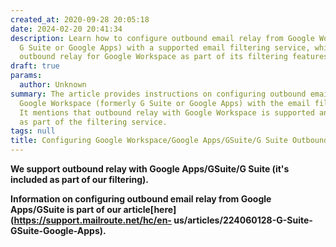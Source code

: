 ```yaml
---
created_at: 2020-09-28 20:05:18
date: 2024-02-20 20:41:34
description: Learn how to configure outbound email relay from Google Workspace (formerly
  G Suite or Google Apps) with a supported email filtering service, which includes
  outbound relay for Google Workspace as part of its filtering features.
draft: true
params:
  author: Unknown
summary: The article provides instructions on configuring outbound email relay from
  Google Workspace (formerly G Suite or Google Apps) with the email filtering service.
  It mentions that outbound relay with Google Workspace is supported and included
  as part of the filtering service.
tags: null
title: Configuring Google Workspace/Google Apps/GSuite/G Suite Outbound
---
```



**We support outbound relay with Google Apps/GSuite/G Suite (it's included as
part of our filtering).**

**Information on configuring outbound email relay from Google Apps/GSuite is
part of our article[here](https://support.mailroute.net/hc/en-
us/articles/224060128-G-Suite-GSuite-Google-Apps).**

